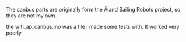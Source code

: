 The canbus parts are originally form the Åland Sailing Robots project, so they are not my own.



the wifi_ap_canbus.ino was a file i made some tests with. It worked very poorly.
